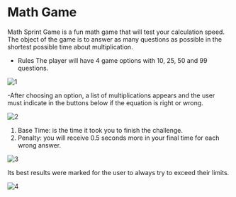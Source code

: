 # Math Game

Math Sprint Game is a fun math game that will test your calculation speed. The object of the game is to answer as many questions as possible in the shortest possible time about multiplication.

- Rules
The player will have 4 game options with 10, 25, 50 and 99 questions.

![1](https://user-images.githubusercontent.com/31260554/224484533-dcd9078a-8460-483b-ac55-aae89835caa4.jpg)

-After choosing an option, a list of multiplications appears and the user must indicate in the buttons below if the equation is right or wrong.

![2](https://user-images.githubusercontent.com/31260554/224484843-b2679669-f8eb-4e3e-85fd-2e4c435c574c.jpg)

1. Base Time: is the time it took you to finish the challenge.
2. Penalty: you will receive 0.5 seconds more in your final time for each wrong answer.

![3](https://user-images.githubusercontent.com/31260554/224485100-a618f788-3b9f-4359-99e5-db66223407f2.jpg)

Its best results were marked for the user to always try to exceed their limits.

![4](https://user-images.githubusercontent.com/31260554/224485170-5b09fe63-2553-45ec-98a3-29919bf4ce69.jpg)
